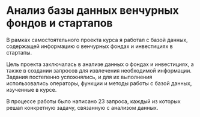 # Анализ базы данных венчурных фондов и стартапов

В рамках самостоятельного проекта курса я работал с базой данных, содержащей информацию о венчурных фондах и инвестициях в стартапы.

Цель проекта заключалась в анализе данных о фондах и инвестициях, а также в создании запросов для извлечения необходимой информации. Задания постепенно усложнялись, и для их выполнения использовались операторы, функции и методы работы с базой данных, изученные в курсе.

В процессе работы было написано 23 запроса, каждый из которых решал конкретную задачу, связанную с анализом данных.
